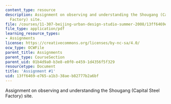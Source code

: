 ```yaml
---
content_type: resource
description: Assignment on observing and understanding the Shougang (Capital Steel
  Factory) site.
file: /courses/11-307-beijing-urban-design-studio-summer-2008/13ff6469e765a1b338aeb82777b2a6bf_assn1.pdf
file_type: application/pdf
learning_resource_types:
- Assignments
license: https://creativecommons.org/licenses/by-nc-sa/4.0/
ocw_type: OCWFile
parent_title: Assignments
parent_type: CourseSection
parent_uid: 01b4d9a0-b3e8-e0f0-e459-1d4356f5f329
resourcetype: Document
title: 'Assignment #1'
uid: 13ff6469-e765-a1b3-38ae-b82777b2a6bf
---
```

Assignment on observing and understanding the Shougang (Capital Steel Factory) site.